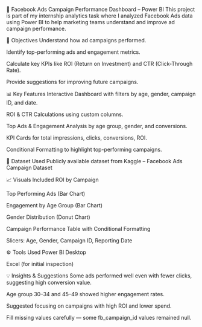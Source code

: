 📢 Facebook Ads Campaign Performance Dashboard – Power BI
This project is part of my internship analytics task where I analyzed Facebook Ads data using Power BI to help marketing teams understand and improve ad campaign performance.

📌 Objectives
Understand how ad campaigns performed.

Identify top-performing ads and engagement metrics.

Calculate key KPIs like ROI (Return on Investment) and CTR (Click-Through Rate).

Provide suggestions for improving future campaigns.

📊 Key Features
Interactive Dashboard with filters by age, gender, campaign ID, and date.

ROI & CTR Calculations using custom columns.

Top Ads & Engagement Analysis by age group, gender, and conversions.

KPI Cards for total impressions, clicks, conversions, ROI.

Conditional Formatting to highlight top-performing campaigns.

📁 Dataset Used
Publicly available dataset from Kaggle – Facebook Ads Campaign Dataset

📈 Visuals Included
ROI by Campaign

Top Performing Ads (Bar Chart)

Engagement by Age Group (Bar Chart)

Gender Distribution (Donut Chart)

Campaign Performance Table with Conditional Formatting

Slicers: Age, Gender, Campaign ID, Reporting Date

⚙️ Tools Used
Power BI Desktop

Excel (for initial inspection)

💡 Insights & Suggestions
Some ads performed well even with fewer clicks, suggesting high conversion value.

Age group 30–34 and 45–49 showed higher engagement rates.

Suggested focusing on campaigns with high ROI and lower spend.

Fill missing values carefully — some fb_campaign_id values remained null.
